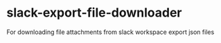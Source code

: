 # slack-export-file-downloader
For downloading file attachments from slack workspace export json files
